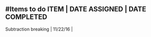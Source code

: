 #Items to do
ITEM  | DATE ASSIGNED | DATE COMPLETED
--------------------------------------
Subtraction breaking | 11/22/16 |
